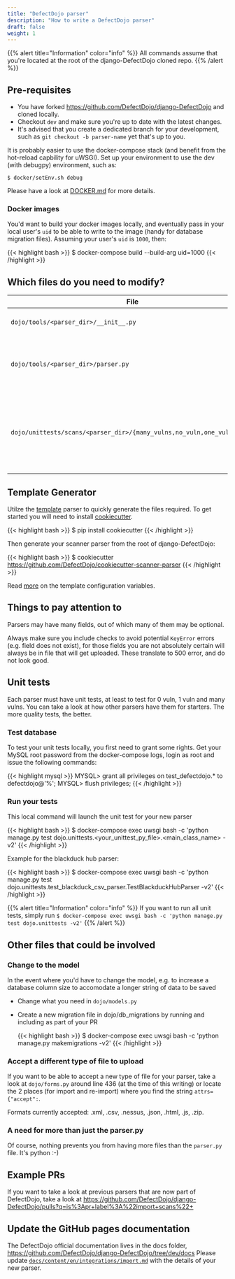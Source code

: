 ```yaml
---
title: "DefectDojo parser"
description: "How to write a DefectDojo parser"
draft: false
weight: 1
---
```


{{% alert title="Information" color="info" %}}
All commands assume that you're located at the root of the django-DefectDojo cloned repo.
{{% /alert %}}

## Pre-requisites
- You have forked https://github.com/DefectDojo/django-DefectDojo and cloned locally.
- Checkout `dev` and make sure you're up to date with the latest changes.
- It's advised that you create a dedicated branch for your development, such as `git checkout -b parser-name` yet that's up to you.

It is probably easier to use the docker-compose stack (and benefit from the hot-reload capbility for uWSGI).
Set up your environment to use the dev (with debugpy) environment, such as:

`$ docker/setEnv.sh debug`

Please have a look at [DOCKER.md](https://github.com/DefectDojo/django-DefectDojo/blob/master/DOCKER.md) for more details.

### Docker images
You'd want to build your docker images locally, and eventually pass in your local user's `uid` to be able to write to the image (handy for database migration files). Assuming your user's `uid` is `1000`, then:

{{< highlight bash >}}
$ docker-compose build --build-arg uid=1000
{{< /highlight >}}

## Which files do you need to modify?

| File                                          | Purpose
|-------                                        |--------
|`dojo/tools/<parser_dir>/__init__.py`          | Empty file for class initialization
|`dojo/tools/<parser_dir>/parser.py`            | The meat. This is where you write your actual parser
|`dojo/unittests/scans/<parser_dir>/{many_vulns,no_vuln,one_vuln}.json` | Sample files containing meaningful data for unit tests. The minimal set.


## Template Generator

Utilze the [template](https://github.com/DefectDojo/cookiecutter-scanner-parser)  parser to quickly generate the files required. To get started you will need to install [cookiecutter](https://github.com/cookiecutter/cookiecutter).

{{< highlight bash >}}
$ pip install cookiecutter
{{< /highlight >}}

Then generate your scanner parser from the root of django-DefectDojo:

{{< highlight bash >}}
$ cookiecutter https://github.com/DefectDojo/cookiecutter-scanner-parser
{{< /highlight >}}

Read [more](https://github.com/DefectDojo/cookiecutter-scanner-parser) on the template configuration variables.

## Things to pay attention to

Parsers may have many fields, out of which many of them may be optional.

Always make sure you include checks to avoid potential `KeyError` errors (e.g. field does not exist), for those fields you are not absolutely certain will always be in file that will get uploaded. These translate to 500 error, and do not look good.

## Unit tests

Each parser must have unit tests, at least to test for 0 vuln, 1 vuln and many vulns. You can take a look at how other parsers have them for starters. The more quality tests, the better.

### Test database
To test your unit tests locally, you first need to grant some rights. Get your MySQL root password from the docker-compose logs, login as root and issue the following commands:

{{< highlight mysql >}}
MYSQL> grant all privileges on test_defectdojo.* to defectdojo@'%';
MYSQL> flush privileges;
{{< /highlight >}}

### Run your tests

This local command will launch the unit test for your new parser

{{< highlight bash >}}
$ docker-compose exec uwsgi bash -c 'python manage.py test dojo.unittests.<your_unittest_py_file>.<main_class_name> -v2'
{{< /highlight >}}

Example for the blackduck hub parser:

{{< highlight bash >}}
$ docker-compose exec uwsgi bash -c 'python manage.py test dojo.unittests.test_blackduck_csv_parser.TestBlackduckHubParser -v2'
{{< /highlight >}}

{{% alert title="Information" color="info" %}}
If you want to run all unit tests, simply run `$ docker-compose exec uwsgi bash -c 'python manage.py test dojo.unittests -v2'`
{{% /alert %}}

## Other files that could be involved

### Change to the model
In the event where you'd have to change the model, e.g. to increase a database column size to accomodate a longer string of data to be saved
* Change what you need in `dojo/models.py`
* Create a new migration file in dojo/db_migrations by running and including as part of your PR

    {{< highlight bash >}}
    $ docker-compose exec uwsgi bash -c 'python manage.py makemigrations -v2'
    {{< /highlight >}}

### Accept a different type of file to upload
If you want to be able to accept a new type of file for your parser, take a look at `dojo/forms.py` around line 436 (at the time of this writing) or locate the 2 places (for import and re-import) where you find the string `attrs={"accept":`.

Formats currently accepted: .xml, .csv, .nessus, .json, .html, .js, .zip.

### A need for more than just the parser.py

Of course, nothing prevents you from having more files than the `parser.py` file. It's python :-)

## Example PRs

If you want to take a look at previous parsers that are now part of DefectDojo, take a look at https://github.com/DefectDojo/django-DefectDojo/pulls?q=is%3Apr+label%3A%22import+scans%22+

## Update the GitHub pages documentation

The DefectDojo official documentation lives in the docs folder, https://github.com/DefectDojo/django-DefectDojo/tree/dev/docs Please update [`docs/content/en/integrations/import.md`](https://github.com/DefectDojo/django-DefectDojo/blob/master/docs/content/en/integrations/import.md) with the details of your new parser.
